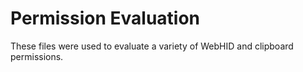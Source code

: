 # Permission Evaluation

These files were used to evaluate a variety of WebHID and clipboard permissions.
